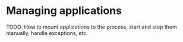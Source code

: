 # Managing applications

TODO: How to mount applications to the process, start and stop them manually, handle exceptions, etc.
